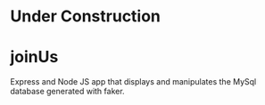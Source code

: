 # Under Construction

# joinUs
Express and Node JS app that displays and manipulates the MySql database generated with faker.
